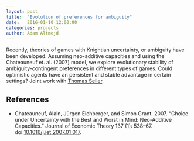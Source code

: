 ```yaml
---
layout: post
title:  "Evolution of preferences for ambiguity"
date:   2016-01-10 12:00:00
categories: projects
author: Adam Altmejd
---
```


Recently, theories of games with Knightian uncertainty, or ambiguity have been developed. Assuming neo-additive capacities and using the Chateauneuf et. al. (2007) model, we explore evolutionary stability of ambiguity-contingent preferences in different types of games. Could optimistic agents have an persistent and stable advantage in certain settings? Joint work with [Thomas Seiler](http://www.hhs.se/en/person/?personid=34461033).


## References
*   Chateauneuf, Alain, Jürgen Eichberger, and Simon Grant. 2007. “Choice under Uncertainty with the Best and Worst in Mind: Neo-Additive Capacities.” Journal of Economic Theory 137 (1): 538–67. doi:[10.1016/j.jet.2007.01.017](https://doi.org/10.1016/j.jet.2007.01.017).
